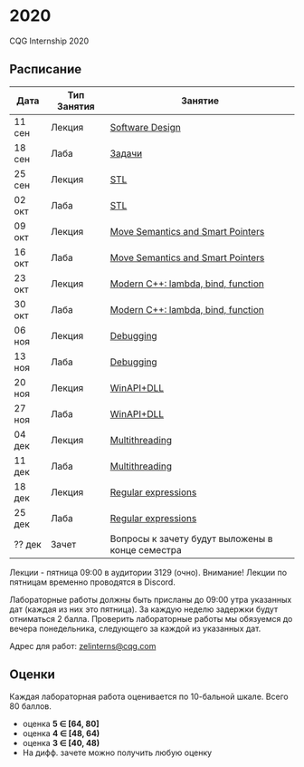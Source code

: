 # 2020
CQG Internship 2020

## Расписание

Дата | Тип Занятия | Занятие
-----|-------------|--------
11 сен | Лекция | [Software Design](<1. Software design/Software_design.pdf>)
18 сен | Лаба   | [Задачи](<1. Software Design/Задачи.md>)
25 сен | Лекция | [STL](<2. STL/STL Summary (2020).pdf>)
02 окт | Лаба   | [STL](<2. STL/STL Task.md>)
09 окт | Лекция | [Move Semantics and Smart Pointers](<3. Move Semantic, Smart Pointers/Modern C++. Move Semantic, Smart Pointers 2020.pdf>)
16 окт | Лаба   | [Move Semantics and Smart Pointers](<3. Move Semantic, Smart Pointers/Modern C++. Move Semantic, Smart Pointers.md>)
23 окт | Лекция | [Modern C++: lambda, bind, function](<4. Modern C++ lambda, bind, function/Modern C++. Lambda, Bind, Function.pdf>)
30 окт | Лаба   | [Modern C++: lambda, bind, function](<4. Modern C++ lambda, bind, function/Modern C++. Lambda, Bind, Function.md>)
06 ноя | Лекция | [Debugging](<5. Debugging/Debugging.pdf>)
13 ноя | Лаба   | [Debugging](<5. Debugging/lab>)
20 ноя | Лекция | [WinAPI+DLL](<6. WinAPI+DLL/WinAPI+DLL.pdf>)
27 ноя | Лаба   | [WinAPI+DLL](<6. WinAPI+DLL/WinAPI+DLL.md>)
04 дек | Лекция | [Multithreading](<7. Multithreading/Multithreading.pdf>)
11 дек | Лаба   | [Multithreading](<7. Multithreading/Multithreading.md>)
18 дек | Лекция | [Regular expressions](<8. Regular expressions/Regular expressions.pdf>)
25 дек | Лаба   | [Regular expressions](<8. Regular expressions/Regular expressions.md>)
?? дек | Зачет  | Вопросы к зачету будут выложены в конце семестра

Лекции - пятница 09:00 в аудитории 3129 (очно). Внимание! Лекции по пятницам временно проводятся в Discord.

Лабораторные работы должны быть присланы до 09:00 утра указанных дат (каждая из них это пятница).
За каждую неделю задержки будут отниматься 2 балла.
Проверить лабораторные работы мы обязуемся до вечера понедельника, следующего за каждой из указанных дат.

Адрес для работ: zelinterns@cqg.com

## Оценки

Каждая лабораторная работа оценивается по 10-бальной шкале. Всего 80 баллов.

+ оценка <b>5 &Element; [64, 80]</b>
+ оценка <b>4 &Element; [48, 64)</b>
+ оценка <b>3 &Element; [40, 48)</b>
+ На дифф. зачете можно получить любую оценку

